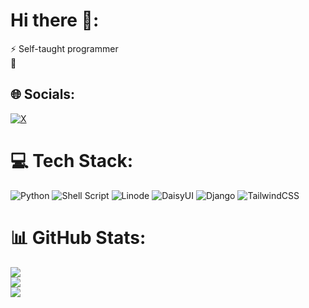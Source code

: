 # Hi there 👋:
⚡ Self-taught programmer<br>🌱


## 🌐 Socials:
[![X](https://img.shields.io/badge/X-black.svg?logo=X&logoColor=white)](https://x.com/joji_jiji) 

# 💻 Tech Stack:
![Python](https://img.shields.io/badge/python-3670A0?style=flat&logo=python&logoColor=ffdd54) ![Shell Script](https://img.shields.io/badge/shell_script-%23121011.svg?style=flat&logo=gnu-bash&logoColor=white) ![Linode](https://img.shields.io/badge/linode-00A95C?style=flat&logo=linode&logoColor=white) ![DaisyUI](https://img.shields.io/badge/daisyui-5A0EF8?style=flat&logo=daisyui&logoColor=white) ![Django](https://img.shields.io/badge/django-%23092E20.svg?style=flat&logo=django&logoColor=white) ![TailwindCSS](https://img.shields.io/badge/tailwindcss-%2338B2AC.svg?style=flat&logo=tailwind-css&logoColor=white) 

# 📊 GitHub Stats:
![](https://github-readme-stats.vercel.app/api?username=cangeorgecode&theme=city_lights&hide_border=false&include_all_commits=true&count_private=false)<br/>
![](https://github-readme-streak-stats.herokuapp.com/?user=cangeorgecode&theme=city_lights&hide_border=false)<br/>
![](https://github-readme-stats.vercel.app/api/top-langs/?username=cangeorgecode&theme=city_lights&hide_border=false&include_all_commits=true&count_private=false&layout=compact)

<!-- Proudly created with GPRM ( https://gprm.itsvg.in ) -->
